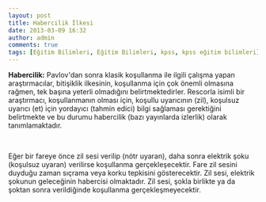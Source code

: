 ```yaml
---
layout: post
title: Habercilik İlkesi
date: 2013-03-09 16:32
author: admin
comments: true
tags: [Eğitim Bilimleri, Eğitim Bilimleri, kpss, kpss eğitim bilimleri]
---
```

<strong>Habercilik:</strong> Pavlov'dan sonra klasik koşullanma ile ilgili çalışma yapan araştırmacılar, bitişiklik ilkesinin, koşullanma için çok önemli olmasına rağmen, tek başına yeterli olmadığını belirtmektedirler. Rescorla isimli bir araştırmacı, koşullanmanın olması için, koşullu uyarıcının (zil), koşulsuz uyarıcı (et) için yordayıcı (tahmin edici) bilgi sağlaması gerektiğini belirtmekte ve bu durumu habercilik (bazı yayınlarda izlerlik) olarak tanımlamaktadır.

&nbsp;

Eğer bir fareye önce zil sesi verilip (nötr uyaran), daha sonra elektrik şoku (koşulsuz uyaran) verilirse koşullanma gerçekleşecektir. Fare zil sesini duyduğu zaman sıçrama veya korku tepkisini gösterecektir. Zil sesi, elektrik şokunun geleceğinin habercisi olmaktadır. Zil sesi, şokla birlikte ya da şoktan sonra verildiğinde koşullanma gerçekleşmeyecektir.
